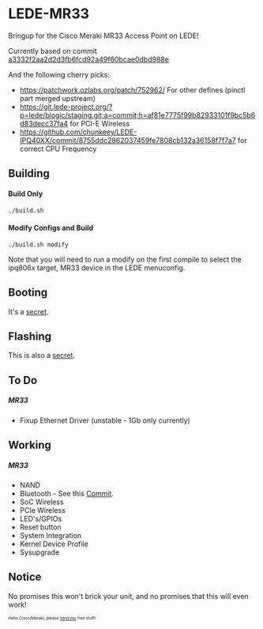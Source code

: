 # LEDE-MR33
Bringup for the Cisco Meraki MR33 Access Point on LEDE!

Currently based on commit [a3332f2aa2d2d3fb6fcd92a49f60bcae0dbd988e](https://github.com/lede-project/source/commit/a3332f2aa2d2d3fb6fcd92a49f60bcae0dbd988e)

And the following cherry picks:
  * https://patchwork.ozlabs.org/patch/752962/ For other defines (pinctl part merged upstream)
  * https://git.lede-project.org/?p=lede/blogic/staging.git;a=commit;h=af81e7775f99b82933101f9bc5b6d83decc37fa4 for PCI-E Wireless
  * https://github.com/chunkeey/LEDE-IPQ40XX/commit/8755ddc2862037459fe7808cb132a36158f7f7a7 for correct CPU Frequency

Building
-----
#### Build Only
`./build.sh`

#### Modify Configs and Build
`./build.sh modify`

Note that you will need to run a modify on the first compile to select the ipq806x target, MR33 device in the LEDE menuconfig.

Booting
-----
It's a [secret](https://www.youtube.com/watch?v=sTSA_sWGM44).

Flashing
-----
This is also a [secret](https://www.youtube.com/watch?v=gvYfRiJQIX8).

To Do
-----
##### MR33
* Fixup Ethernet Driver (unstable - 1Gb only currently)

Working
-----
##### MR33
* NAND
* Bluetooth - See this [Commit](https://github.com/riptidewave93/LEDE-MR33/commit/43ca7f34e0437ef9384fc38f1c4de6a843f1dd98).
* SoC Wireless
* PCIe Wireless
* LED's/GPIOs
* Reset button
* System Integration
* Kernel Device Profile
* Sysupgrade

Notice
------
No promises this won't brick your unit, and no promises that this will even work!

<sup><sup><sub>Hello Cisco/Meraki, please <a href="mailto:chrisrblake93@gmail.com">send me</a> free stuff!</sub></sup></sup>
